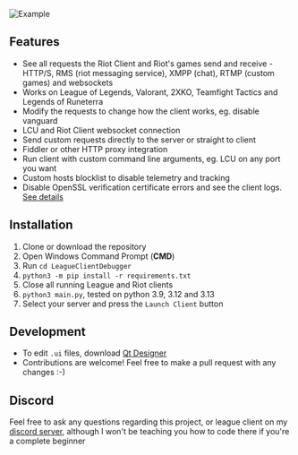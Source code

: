 ![Example](https://i.imgur.com/riDrBoc.png)

## Features
* See all requests the Riot Client and Riot's games send and receive - HTTP/S, RMS (riot messaging service), XMPP (chat), RTMP (custom games) and websockets
* Works on League of Legends, Valorant, 2XKO, Teamfight Tactics and Legends of Runeterra
* Modify the requests to change how the client works, eg. disable vanguard
* LCU and Riot Client websocket connection
* Send custom requests directly to the server or straight to client
* Fiddler or other HTTP proxy integration
* Run client with custom command line arguments, eg. LCU on any port you want
* Custom hosts blocklist to disable telemetry and tracking
* Disable OpenSSL verification certificate errors and see the client logs. [See details](https://github.com/KebsCS/LeagueClientDebugger/tree/main/LeagueClientDebugger/LeagueHooker)


## Installation
1. Clone or download the repository
2. Open Windows Command Prompt (**CMD**)
3. Run `cd LeagueClientDebugger`
4. `python3 -m pip install -r requirements.txt`
5. Close all running League and Riot clients
6. `python3 main.py`, tested on python 3.9, 3.12 and 3.13
7. Select your server and press the `Launch Client` button 


## Development
- To edit `.ui` files, download [Qt Designer](https://build-system.fman.io/qt-designer-download)
- Contributions are welcome! Feel free to make a pull request with any changes :-)



## Discord
Feel free to ask any questions regarding this project, or league client on my [discord server](https://discord.gg/qMmPBFpj2n), although I won't be teaching you how to code there if you're a complete beginner